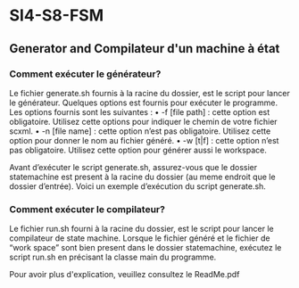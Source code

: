 # SI4-S8-FSM

## Generator and Compilateur d'un machine à état

### Comment exécuter le générateur?
Le fichier generate.sh fournis à la racine du dossier, est le script pour lancer le générateur. Quelques options est fournis pour exécuter le programme. Les options fournis sont les suivantes :
• -f [file path] : cette option est obligatoire. Utilisez cette options pour indiquer le chemin de votre fichier scxml.
• -n [file name] : cette option n’est pas obligatoire. Utilisez cette option pour donner le nom au fichier généré.
• -w [t|f] : cette option n’est pas obligatoire. Utilisez cette option pour générer aussi le workspace.
 
Avant d’exécuter le script generate.sh, assurez-vous que le dossier statemachine est present à la racine du dossier (au meme endroit que le dossier d’entrée).
Voici un exemple d’exécution du script generate.sh.

### Comment exécuter le compilateur?
Le fichier run.sh fourni à la racine du dossier, est le script pour lancer le compilateur de state machine. Lorsque le fichier généré et le fichier de “work space” sont bien present dans le dossier statemachine, exécutez le script run.sh en précisant la classe main du programme.

Pour avoir plus d'explication, veuillez consultez le ReadMe.pdf